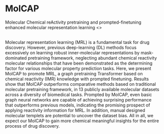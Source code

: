 # MolCAP
Molecular Chemical reActivity pretraining and prompted-finetuning enhanced molecular representation learning
<>

\
Molecular representation learning (MRL) is a fundamental task for drug discovery. However, previous deep-learning (DL) methods focus excessively on learning robust inner-molecular representations by mask-dominated pretraining framework, neglecting abundant chemical reactivity molecular relationships that have been demonstrated as the determining factor for various molecular property prediction tasks. Here, we present MolCAP to promote MRL, a graph pretraining Transformer based on chemical reactivity (IMR) knowledge with prompted finetuning. Results show that MolCAP outperforms comparative methods based on traditional molecular pretraining framework, in 13 publicly available molecular datasets across a diversity of biomedical tasks. Prompted by MolCAP, even basic graph neural networks are capable of achieving surprising performance that outperforms previous models, indicating the promising prospect of applying reactivity information for MRL. In addition, manual designed molecular templets are potential to uncover the dataset bias. All in all, we expect our MolCAP to gain more chemical meaningful insights for the entire process of drug discovery.
